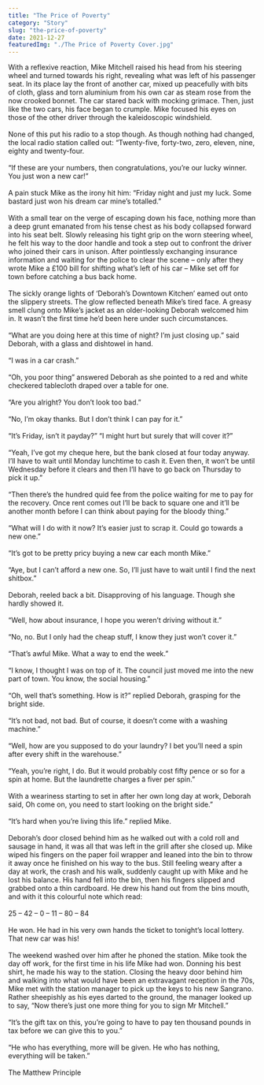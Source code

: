 ```yaml
---
title: "The Price of Poverty"
category: "Story"
slug: "the-price-of-poverty"
date: 2021-12-27
featuredImg: "./The Price of Poverty Cover.jpg"
---
```



With a reflexive reaction, Mike Mitchell raised his head from his steering wheel and turned towards his right, revealing what was left of his passenger seat. In its place lay the front of another car, mixed up peacefully with bits of cloth, glass and torn aluminium from his own car as steam rose from the now crooked bonnet. The car stared back with mocking grimace. Then, just like the two cars, his face began to crumple. Mike focused his eyes on those of the other driver through the kaleidoscopic windshield.
<br/>
<br/>
None of this put his radio to a stop though. As though nothing had changed, the local radio station called out: “Twenty-five, forty-two, zero, eleven, nine, eighty and twenty-four.
<br/>
<br/>
“If these are your numbers, then congratulations, you’re our lucky winner. You just won a new car!”
<br/>
<br/>
A pain stuck Mike as the irony hit him: “Friday night and just my luck. Some bastard just won his dream car mine’s totalled.”
<br/>
<br/>
With a small tear on the verge of escaping down his face, nothing more than a deep grunt emanated  from his tense chest as his body collapsed forward into his seat belt. Slowly releasing his tight grip on the worn steering wheel, he felt his way to the door handle and took a step out to confront the driver who joined their cars in unison. After pointlessly exchanging insurance information and waiting for the police to clear the scene – only after they wrote Mike a £100 bill for shifting what’s left of his car – Mike set off for town before catching a bus back home.
<br/>
<br/>
The sickly orange lights of ‘Deborah’s Downtown Kitchen’ eamed out onto the slippery streets. The glow reflected beneath Mike’s tired face. A greasy smell clung onto Mike’s jacket as an older-looking Deborah welcomed him in. It wasn’t the first time he’d been here under such circumstances.
<br/>
<br/>
“What are you doing here at this time of night? I’m just closing up.” said Deborah, with a glass and dishtowel in hand.
<br/>
<br/>
“I was in a car crash.”
<br/>
<br/>
“Oh, you poor thing” answered Deborah as she pointed to a red and white checkered tablecloth draped over a table for one.
<br/>
<br/>
“Are you alright? You don’t look too bad.”
<br/>
<br/>
“No, I’m okay thanks. But I don’t think I can pay for it.”
<br/>
<br/>
“It’s Friday, isn’t it payday?” “I might hurt but surely that will cover it?”
<br/>
<br/>
“Yeah, I’ve got my cheque here, but the bank closed at four today anyway. I’ll have to wait until Monday lunchtime to cash it. Even then, it won’t be until Wednesday before it clears and then I’ll have to go back on Thursday to pick it up.”
<br/>
<br/>
“Then there’s the hundred quid fee from the police waiting for me to pay for the recovery. Once rent comes out I’ll be back to square one and it’ll be another month before I can think about paying for the bloody thing.”
<br/>
<br/>
“What will I do with it now? It’s easier just to scrap it. Could go towards a new one.”
<br/>
<br/>
“It’s got to be pretty pricy buying a new car each month Mike.”
<br/>
<br/>
“Aye, but I can’t afford a new one. So, I’ll just have to wait until I find the next shitbox.”
<br/>
<br/>
Deborah, reeled back a bit. Disapproving of his language. Though she hardly showed it.
<br/>
<br/>
“Well, how about insurance, I hope you weren’t driving without it.”
<br/>
<br/>
“No, no. But I only had the cheap stuff, I know they just won’t cover it.”
<br/>
<br/>
“That’s awful Mike. What a way to end the week.”
<br/>
<br/>
“I know, I thought I was on top of it. The council just moved me into the new part of town. You know, the social housing.”
<br/>
<br/>
“Oh, well that’s something. How is it?” replied Deborah, grasping for the bright side.
<br/>
<br/>
“It’s not bad, not bad. But of course, it doesn’t come with a washing machine.”
<br/>
<br/>
“Well, how are you supposed to do your laundry? I bet you’ll need a spin after every shift in the warehouse.”
<br/>
<br/>
“Yeah, you’re right, I do. But it would probably cost fifty pence or so for a spin at home. But the laundrette charges a fiver per spin.”
<br/>
<br/>
With a weariness starting to set in after her own long day at work, Deborah said, Oh come on, you need to start looking on the bright side.”
<br/>
<br/>
“It’s hard when you’re living this life.” replied Mike.
<br/>
<br/>
Deborah’s door closed behind him as he walked out with a cold roll and sausage in hand, it was all that was left in the grill after she closed up. Mike wiped his fingers on the paper foil wrapper and leaned into the bin to throw it away once he finished on his way to the bus. Still feeling weary after a day at work, the crash and his walk, suddenly caught up with Mike and he lost his balance. His hand fell into the bin, then his fingers slipped and grabbed onto a thin cardboard. He drew his hand out from the bins mouth, and with it this colourful note which read:
<br/>
<br/>
25 – 42 – 0 – 11 – 80 – 84
<br/>
<br/>
He won. He had in his very own hands the ticket to tonight’s local lottery. That new car was his!
<br/>
<br/>
The weekend washed over him after he phoned the station. Mike took the day off work, for the first time in his life Mike had won. Donning his best shirt, he made his way to the station. Closing the heavy door behind him and walking into what would have been an extravagant reception in the 70s, Mike met with the station manager to pick up the keys to his new Sangrano. Rather sheepishly as his eyes darted to the ground, the manager looked up to say, “Now there’s just one more thing for you to sign Mr Mitchell.”
<br/>
<br/>
“It’s the gift tax on this, you’re going to have to pay ten thousand pounds in tax before we can give this to you.”
<br/>
<br/>
“He who has everything, more will be given. He who has nothing, everything will be taken.”
<br/>
<br/>
The Matthew Principle